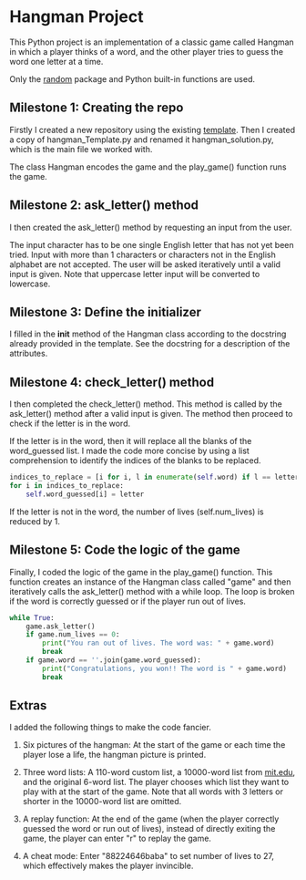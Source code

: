 # Hangman Project
This Python project is an implementation of a classic game called Hangman in which a player thinks of a word, and the other player tries to guess the word one letter at a time.

Only the [random](https://docs.python.org/3/library/random.html ) package and Python built-in functions are used.

## Milestone 1: Creating the repo

Firstly I created a new repository using the existing [template](https://github.com/IvanYingX/Hangman_Test ). Then I created a copy of hangman_Template.py and renamed it hangman_solution.py, which is the main file we worked with.

The class Hangman encodes the game and the play_game() function runs the game.

## Milestone 2: ask_letter() method

I then created the ask_letter() method by requesting an input from the user.

The input character has to be one single English letter that has not yet been tried. Input with more than 1 characters or characters not in the English alphabet are not accepted. The user will be asked iteratively until a valid input is given. Note that uppercase letter input will be converted to lowercase.

## Milestone 3: Define the initializer

I filled in the __init__ method of the Hangman class according to the docstring already provided in the template. See the docstring for a description of the attributes.

## Milestone 4: check_letter() method

I then completed the check_letter() method. This method is called by the ask_letter() method after a valid input is given. The method then proceed to check if the letter is in the word.

If the letter is in the word, then it will replace all the blanks of the word_guessed list. I made the code more concise by using a list comprehension to identify the indices of the blanks to be replaced.

```python
indices_to_replace = [i for i, l in enumerate(self.word) if l == letter]
for i in indices_to_replace:
    self.word_guessed[i] = letter
```

If the letter is not in the word, the number of lives (self.num_lives) is reduced by 1.

## Milestone 5: Code the logic of the game

Finally, I coded the logic of the game in the play_game() function. This function creates an instance of the Hangman class called "game" and then iteratively calls the ask_letter() method with a while loop. The loop is broken if the word is correctly guessed or if the player run out of lives.

```python
while True:
    game.ask_letter()
    if game.num_lives == 0:
        print("You ran out of lives. The word was: " + game.word)
        break
    if game.word == ''.join(game.word_guessed):
        print("Congratulations, you won!! The word is " + game.word)
        break
```

## Extras

I added the following things to make the code fancier.

1. Six pictures of the hangman: At the start of the game or each time the player lose a life, the hangman picture is printed.

2. Three word lists: A 110-word custom list, a 10000-word list from [mit.edu](https://www.mit.edu/~ecprice/wordlist.10000), and the original 6-word list. The player chooses which list they want to play with at the start of the game. Note that all words with 3 letters or shorter in the 10000-word list are omitted.

3. A replay function: At the end of the game (when the player correctly guessed the word or run out of lives), instead of directly exiting the game, the player can enter "r" to replay the game.

4. A cheat mode: Enter "88224646baba" to set number of lives to 27, which effectively makes the player invincible.
